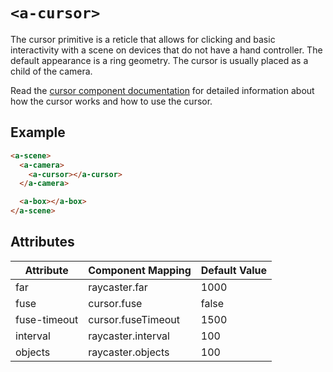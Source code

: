 # `<a-cursor>`

The cursor primitive is a reticle that allows for clicking and basic
interactivity with a scene on devices that do not have a hand controller. The
default appearance is a ring geometry. The cursor is usually placed as a child
of the camera.

Read the [cursor component documentation](../components/cursor.md) for detailed information about how the cursor works and how to use the cursor.

## Example

```html
<a-scene>
  <a-camera>
    <a-cursor></a-cursor>
  </a-camera>

  <a-box></a-box>
</a-scene>
```

## Attributes

| Attribute    | Component Mapping  | Default Value |
|--------------|--------------------|---------------|
| far          | raycaster.far      | 1000          |
| fuse         | cursor.fuse        | false         |
| fuse-timeout | cursor.fuseTimeout | 1500          |
| interval     | raycaster.interval | 100           |
| objects      | raycaster.objects  | 100           |
